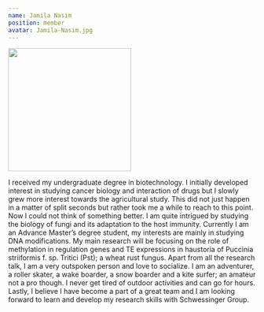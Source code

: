 ```yaml
---
name: Jamila Nasim
position: member
avatar: Jamila-Nasim.jpg
---
```


<img width="250" src="{{site.baseurl}}/images/people/{{page.avatar}}" data-action="zoom">

I received my undergraduate degree in biotechnology. I initially developed interest in studying cancer biology and interaction of drugs but I slowly grew more interest towards the agricultural study. This did not just happen in a matter of split seconds but rather took me a while to reach to this point. Now I could not think of something better. I am quite intrigued by studying the biology of fungi and its adaptation to the host immunity. Currently I am an Advance Master’s degree student, my interests are mainly in studying DNA modifications. My main research will be focusing on the role of methylation in regulation genes and TE expressions in haustoria of Puccinia striiformis f. sp. Tritici (Pst); a wheat rust fungus. Apart from all the research talk, I am a very outspoken person and love to socialize. I am an adventurer, a roller skater, a wake boarder, a snow boarder and a kite surfer; an amateur not a pro though. I never get tired of outdoor activities and can go for hours. Lastly, I believe I have become a part of a great team and I am looking forward to learn and develop my research skills with Schwessinger Group.

